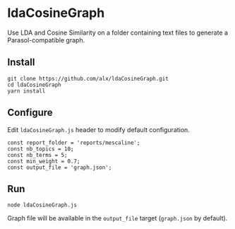 
ldaCosineGraph
=======

Use LDA and Cosine Similarity on a folder containing text files to generate a Parasol-compatible graph.

## Install

```
git clone https://github.com/alx/ldaCosineGraph.git
cd ldaCosineGraph
yarn install
```

## Configure

Edit `ldaCosineGraph.js` header to modify default configuration.

```
const report_folder = 'reports/mescaline';
const nb_topics = 10;
const nb_terms = 5;
const min_weight = 0.7;
const output_file = 'graph.json';
```

## Run

```
node ldaCosineGraph.js
```

Graph file will be available in the `output_file` target (`graph.json` by default).

